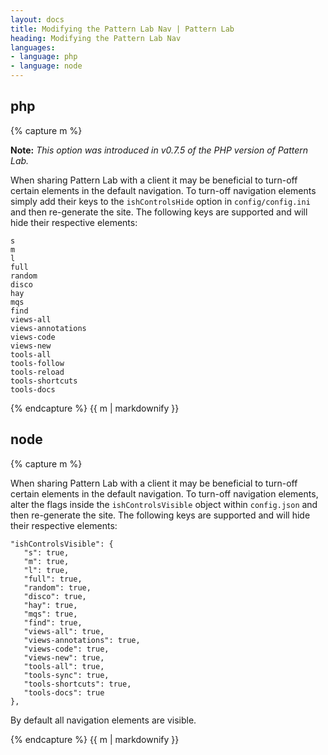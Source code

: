 ```yaml
---
layout: docs
title: Modifying the Pattern Lab Nav | Pattern Lab
heading: Modifying the Pattern Lab Nav
languages:
- language: php
- language: node
---
```


<!--- start php -->

<div class="tab-panel" id="php">
<h2 class="language-title">php</h2>

{% capture m %}

**Note:** *This option was introduced in v0.7.5 of the PHP version of Pattern Lab.*


When sharing Pattern Lab with a client it may be beneficial to turn-off certain elements in the default navigation. To turn-off navigation elements simply add their keys to the `ishControlsHide` option in `config/config.ini` and then re-generate the site. The following keys are supported and will hide their respective elements:

```
s
m
l
full
random
disco
hay
mqs
find
views-all
views-annotations
views-code
views-new
tools-all
tools-follow
tools-reload
tools-shortcuts
tools-docs
```

{% endcapture %}
{{ m | markdownify }}

</div>

<!--- end php -->


<!--- start node -->

<div class="tab-panel" id="node">
<h2 class="language-title">node</h2>

{% capture m %}

When sharing Pattern Lab with a client it may be beneficial to turn-off certain elements in the default navigation. To turn-off navigation elements, alter the flags inside the `ishControlsVisible` object within `config.json` and then re-generate the site. The following keys are supported and will hide their respective elements:

```
"ishControlsVisible": {
   "s": true,
   "m": true,
   "l": true,
   "full": true,
   "random": true,
   "disco": true,
   "hay": true,
   "mqs": true,
   "find": true,
   "views-all": true,
   "views-annotations": true,
   "views-code": true,
   "views-new": true,
   "tools-all": true,
   "tools-sync": true,
   "tools-shortcuts": true,
   "tools-docs": true
},
```

By default all navigation elements are visible.

{% endcapture %}
{{ m | markdownify }}

</div>

<!--- end node -->
